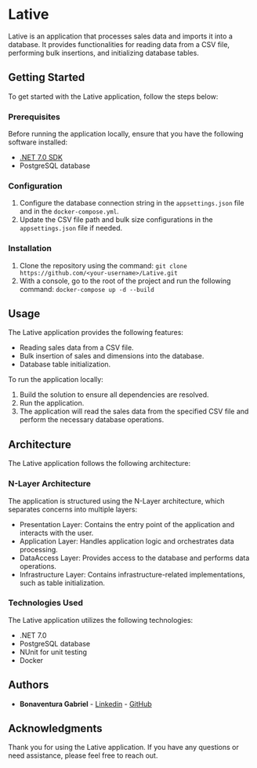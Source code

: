 # Lative

Lative is an application that processes sales data and imports it into a database. It provides functionalities for reading data from a CSV file, performing bulk insertions, and initializing database tables.

## Getting Started

To get started with the Lative application, follow the steps below:

### Prerequisites

Before running the application locally, ensure that you have the following software installed:

- [.NET 7.0 SDK](https://dotnet.microsoft.com/download/dotnet/7.0)
- PostgreSQL database

### Configuration

1. Configure the database connection string in the `appsettings.json` file and in the `docker-compose.yml`.
2. Update the CSV file path and bulk size configurations in the `appsettings.json` file if needed.

### Installation

1. Clone the repository using the command: `git clone https://github.com/<your-username>/Lative.git`
2. With a console, go to the root of the project and run the following command: `docker-compose up -d --build`

## Usage

The Lative application provides the following features:

- Reading sales data from a CSV file.
- Bulk insertion of sales and dimensions into the database.
- Database table initialization.

To run the application locally:

1. Build the solution to ensure all dependencies are resolved.
2. Run the application.
3. The application will read the sales data from the specified CSV file and perform the necessary database operations.

## Architecture

The Lative application follows the following architecture:

### N-Layer Architecture

The application is structured using the N-Layer architecture, which separates concerns into multiple layers:

- Presentation Layer: Contains the entry point of the application and interacts with the user.
- Application Layer: Handles application logic and orchestrates data processing.
- DataAccess Layer: Provides access to the database and performs data operations.
- Infrastructure Layer: Contains infrastructure-related implementations, such as table initialization.

### Technologies Used

The Lative application utilizes the following technologies:

- .NET 7.0
- PostgreSQL database
- NUnit for unit testing
- Docker

## Authors

* **Bonaventura Gabriel**  - [Linkedin](https://www.linkedin.com/in/gabriel-bonaventura) -  [GitHub](https://github.com/gabybonaventura)

## Acknowledgments

Thank you for using the Lative application. If you have any questions or need assistance, please feel free to reach out.